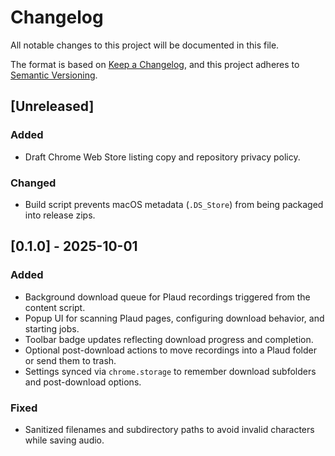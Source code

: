 # Changelog

All notable changes to this project will be documented in this file.

The format is based on [Keep a Changelog](https://keepachangelog.com/en/1.1.0/), and this project adheres to [Semantic Versioning](https://semver.org/spec/v2.0.0.html).

## [Unreleased]

### Added
- Draft Chrome Web Store listing copy and repository privacy policy.

### Changed
- Build script prevents macOS metadata (`.DS_Store`) from being packaged into release zips.

## [0.1.0] - 2025-10-01

### Added
- Background download queue for Plaud recordings triggered from the content script.
- Popup UI for scanning Plaud pages, configuring download behavior, and starting jobs.
- Toolbar badge updates reflecting download progress and completion.
- Optional post-download actions to move recordings into a Plaud folder or send them to trash.
- Settings synced via `chrome.storage` to remember download subfolders and post-download options.

### Fixed
- Sanitized filenames and subdirectory paths to avoid invalid characters while saving audio.
